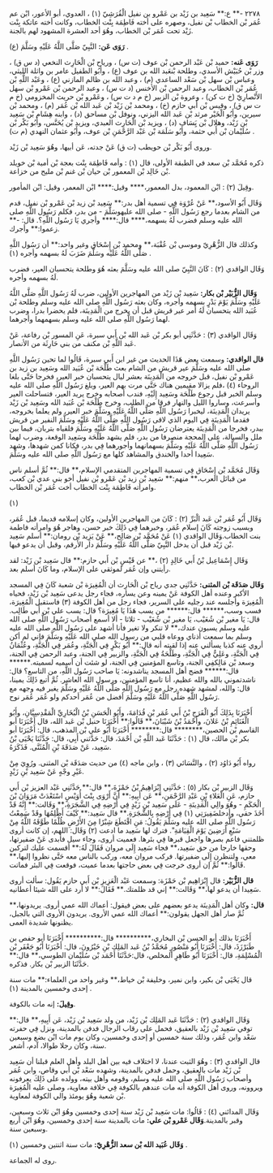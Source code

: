 ٢٢٧٨ -** ع:** سَعِيد بن زَيْد بن عَمْرو بن نفيل الْقُرَشِيّ (١) ، العدوي، أبو الأعور، ابْن عم عُمَر بْن الخطاب بْن نفيل، وصهره على أخته فَاطِمَة بِنْت الخطاب، وكانت أخته عاتكة بِنْت زَيْد تحت عُمَر بْن الخطاب، وهُوَ أحد العشرة المشهود لهم بالجنة.

**رَوَى عَن:** النَّبِيّ صَلَّى اللَّهُ عَلَيْهِ وسَلَّمَ (ع) .

**رَوَى عَنه:** حميد بْن عَبْد الرحمن بْن عوف (ت س) ، ورياح بْن الْحَارِث النخعي (د س ق) ، وزر بْن حُبَيْش الأسدي، وطلحة بْنعَبد الله بن عوف (ع) ، وأَبُو الطفيل عامر بن واثلة الليثي، وعباس بْن سهل بْن سَعْد الساعدي (م) ، وعبد الله بن ظالم المازني (ع) ، وعَبْد اللَّهِ بْن عُمَر بْن الخطاب، وعبد الرحمن بْن الأخنس (د ت س) ، وعبد الرحمن بْن عَمْرو بْن سهل الأَنْصارِيّ (خ ت كن) ، وعروة بْن الزبير (خ م د ت س) ، وعَمْرو بْن حريث المخزومي (خ م ت س ق) ، وقيس بْن أَبي حازم (خ) ، ومحمد بْن زَيْد بْن عَبد الله بْن عُمَر (م) ، ومحمد بْن سيرين، وأَبُو الْخَيْر مرثد بْن عَبد الله اليزني، ونوفل بْن مساحق (د) ، وابنه هِشَام بْن سَعِيد بْن زَيْد، وهلال بْن يَِسَاف (د) ، ويزيد بْن الْحَارِث العبدي، ويزيد بْن يُحَنَّس، وأَبُو بَكْر بْن سُلَيْمان بْن أَبي حثمة، وأَبُو سَلَمَة بْن عَبْد الرَّحْمَنِ بْن عوف، وأَبُو عثمان النهدي (م ت) .

وروى أَبُو بَكْر بْن حويطب (ت ق) عَنْ جدته، عَن أبيها، وهُوَ سَعِيد بْن زَيْد.

ذكره مُحَمَّد بْن سعد في الطبقة الأولى، قال (١) : وأمه فَاطِمَة بِنْت بعجة بْن أمية بْن خويلد بْن خَالِد بْن المعمور بْن حيان بْن غنم بْن مليح من خزاعة.

وقِيلَ (٢) : ابْن المعمود، بدل المعمور،**** وقيل:**** ابْن المعمر، وقيل: ابْن المأمور.

وَقَال أَبُو الأسود،** عَنْ عُرْوَة فِي تسمية أهل بدر:** سَعِيد بْن زيد بْن عَمْرو بْن نفيل، قدم من الشام بعدما رجع رَسُول اللَّهِ - صلى الله عليهوسَلَّمَ - من بدر، فكلم رَسُول اللَّهِ صلى الله عليه وسلم فضرب لَهُ بسهمه،**** قال:**** وأجري يَا رَسُول اللَّهِ؟. قال: -** زعموا:** وأجرك.

وكذلك قال الزُّهْرِيّ وموسى بْن عُقْبَة،** ومحمد بْن إِسْحَاق وغير واحد:** أن رَسُول اللَّهِ صَلَّى اللَّهُ عَلَيْه وسَلَّمَ ضَرَبَ لَهُ بسهمه وأجره (١) .

وَقَال الواقدي (٢) : كَانَ النَّبِيّ صلى الله عليه وسَلَّمَ بعثه هُوَ وطلحة يتحسبان العير، فضرب لَهُ بسهمه وأجره.

**وَقَال الزُّبَيْر بْن بكار:** سَعِيد بْن زَيْد من المهاجرين الأولين، ضرب لَهُ رَسُول اللَّهِ صَلَّى اللَّهُ عَلَيْهِ وسَلَّمَ يَوْمَ بَدْرٍ بسهمه وأجره، وكان بعثه رَسُول اللَّهِ صلى الله عليه وسلم وطلحة بْن عُبَيد الله يتحسبان لَهُ أمر عير قريش قبل أن يخرج من الْمَدِينَة، فلم يحضرا بدرا، وضرب لهما رَسُول اللَّهِ صلى الله عليه وسلم بسهمهما وأجرهما.

وَقَال الواقدي (٣) : حَدَّثَنِي أبو بكر بْن عَبد الله بْن أَبي سبرة، عَنِ المسور بْن رفاعة، عَنْ عَبد اللَّهِ بْن مكنف من بني حَارِثَة من الأنصار.

**قال الواقدي:** وسمعت بعض هَذَا الحديث من غير ابن أَبي سبرة، قَالُوا لما تحين رَسُول اللَّهِ صلى الله عليه وسَلَّمَ عير قريش من الشام بعث طَلْحَة بْن عُبَيد الله وسَعِيد بن زيد بن عَمْرو بْن نفيل، قبل خروجه من الْمَدِينَة بعشر ليال يتحسبان خبر العير، فخرجا حَتَّى بلغا الروحاء (٤) ،فلم يزالا مقيمين هناك حَتَّى مرت بهم العير، وبلغ رَسُول اللَّهِ صلى الله عليه وسلم الخبر قبل رجوع طَلْحَة وسَعِيد إِلَيْهِ، فندب أصحابه وخرج يريد العير، فتساحلت العير وأسرعت، وساروا الليل والنهار فرقا من الطلب، وخرج طَلْحَة بْن عُبَيد الله وسَعِيد بْن زَيْد يريدان الْمَدِينَة، ليخبرا رَسُول اللَّهِ صَلَّى اللَّهُ عَلَيْهِ وسَلَّمَ خبر العير، ولم يعلما بخروجه، فقدما الْمَدِينَة فِي اليوم الذي لاقى رَسُول اللَّهِ صَلَّى اللَّهُ عَلَيْهِ وسَلَّمَ النفير من قريش ببدر، فخرجا من الْمَدِينَة يعترضان رَسُول اللَّهِ صَلَّى اللَّهُ عَلَيْهِ وسَلَّمَ فلقياه بتربان، فيما بين ملل والسيالة، على المحجة منصرفا من بدر، فلم يشهد طَلْحَة وسَعِيد الوقعة، وضرب لهما رَسُول اللَّهِ صَلَّى اللَّهُ عَلَيْهِ وسَلَّمَ بسهمانهما وأجورهما فِي بدر، فكانا كمن شهدها، وشهد سَعِيدا أحدا والخندق والمشاهد كلها مع رَسُول اللَّهِ صلى الله عليه وسَلَّمَ.

وَقَال مُحَمَّد بْن إِسْحَاق فِي تسمية المهاجرين المتقدمي الإسلام،** قال:** ثُمَّ أسلم ناس من قبائل العرب،** منهم:** سَعِيد بْن زيد بْن عَمْرو بْن نفيل أخو بني عدي بْن كعب، وامرأته فَاطِمَة بِنْت الخطاب أخت عُمَر بْن الخطاب.

(١)

وَقَال أَبُو عُمَر بْن عَبد الْبَرِّ (٢) : كَانَ من المهاجرين الأولين، وكان إسلامه قديما، قبل عُمَر، وبسبب زوجته كَانَ إسلام عُمَر، وخبرهما فِي ذَلِكَ خبر حسن، وهاجر هُوَ وامرأته فاطمة بنت الخطاب.وَقَال الواقدي (١) عَنْ مُحَمَّد بْن صَالِح،** عَنْ يَزِيد بْن رومان:** أسلم سَعِيد بْن زَيْد قبل أن يدخل النَّبِيّ صَلَّى اللَّهُ عَلَيْهِ وسَلَّمَ دار الأَرقم، وقبل أن يدعو فيها.

وَقَال إِسْمَاعِيل بْنُ أَبي خَالِدٍ (٢) ،** عن قَيْسٍ بْن أَبي حازم:** قال سَعِيد بْن زَيْد: لقد رأيتني وإن عُمَر لموثقي على الإسلام، وما كَانَ أسلم بعد.

**وَقَال صَدَقَة بْن المثنى:** حَدَّثَنِي جدي رياح بْن الْحَارِث أن الْمُغِيرَة بْن شعبة كَانَ فِي المسجد الأكبر وعنده أهل الكوفة عَنْ يمينه وعن يساره، فجاء رجل يدعى سَعِيد بْن زَيْد، فحياه الْمُغِيرَة وأجلسه عند رجليه على السرير، فجاء رجل من أهل الكوفة (٣) فاستقبل الْمُغِيرَة، فسب وسب،****** قال:****** من يسب هَذَا يَا مُغِيرَة؟ قال: يسب علي بْن أَبي طَالِب. قال: يَا مغير بْن شُعَيْب، يَا مغير بْن شُعَيْب - ثلاثا - ألا أسمع أصحاب رَسُول اللَّهِ صلى الله عليه وسلم يسبون عندك،** لا تنكر ولا تغير فأنا أشهد على رَسُول اللَّهِ صلى الله عليه وسلم بما سمعت أذناي ووعاه قلبي من رسول الله صلى الله عَلَيْهِ وسَلَّمَ فإني لم أكن أروي عنه كذبا يسألني عنه إذا لقيته أنه قال:** أَبُو بَكْرٍ فِي الْجَنَّةِ، وعُمَر فِي الْجَنَّةِ، وعُثْمَانُ فِي الْجَنَّةِ، وعَلِيٌّ فِي الْجَنَّةِ، وطَلْحَةُ فِي الْجَنَّةِ، والزبير فِي الجنة، وعبد الرحمن فِي الجنة، وسعد بْن مَالِكفِي الجنة، وتاسع المؤمنين فِي الجنة، لو شئت أن أسميه لسميته.****** قال:****** فضج أهل المسجد يناشدونه: يَا صاحب رَسُول اللَّهِ، من التاسع؟ قال: ناشدتموني بالله والله عظيم، أنا تاسع المؤمنين، ورسول الله العاشر. ثُمَّ أتبع ذَلِكَ يمينا، قال: والله، لمشهد شهده رجل مع رَسُول اللَّهِ صَلَّى اللَّهُ عَلَيْهِ وسَلَّمَ يغبر فيه وجهه مع رَسُول اللَّهِ صَلَّى اللَّهُ عَلَيْهِ وسَلَّمَ أفضل من عُمَر أحدكم ولو عُمَر عُمَر نوح.

أَخْبَرَنَا بِذَلِكَ أَبُو الْفَرَجِ بْنُ أَبي عُمَر بْنِ قُدَامَةَ، وأَبُو الْحَسَنِ بْنُ الْبُخَارِيِّ الْمَقْدِسِيَّانِ، وأَبُو الْغَنَائِمِ بْنُ عَلانَ، وأَحْمَدُ بْنُ شَيْبَانَ،** قَالُوا:** أَخْبَرَنَا حنبل بْن عَبد الله، قال أَخْبَرَنَا أبو القاسم بْن الحصين،******** قال:******** أَخْبَرَنَا أَبُو علي بْن المذهب، قال: أَخْبَرَنَا أبو بكر بْن مالك، قال (١) : حَدَّثَنَا عَبد اللَّهِ بْن أَحْمَدَ، قال: حَدَّثني أَبِي، قال: حَدَّثَنَا يَحْيَى بْنُ سَعِيد، عَنْ صَدَقَةَ بْنِ الْمُثَنَّى. فَذَكَرَهُ.

رواه أَبُو دَاوُد (٢) ، والنَّسَائي (٣) ، وابن ماجه (٤) من حديث صَدَقَة بْن المثنى. ورُوِيَ مِنْ غَيْرِ وجْهٍ عَنْ سَعِيد بْنِ زَيْدٍ.

وَقَال الزبير بْن بكار (٥) : حَدَّثَنِي إِبْرَاهِيمُ بْنُ حَمْزَةَ،** قال:** حَدَّثَنِي عَبْد العزيز بْن أَبي حازم، عَنِ الْعَلاءِ بْنِ عَبْدِ الرَّحْمَنِ،** عَن أَبِيهِ:** أَنَّ أَرْوَى بِنْتَ أُوَيْسٍ اسْتَعْدَتْ مَرَوَانَ بْنَ الْحَكَمِ - وهُوَ والِي الْمَدِينَةِ - عَلَى سَعِيد بْنِ زَيْدٍ فِي أَرْضِهِ فِي الشَّجَرَةِ،** وَقَالت:** إِنَّهُ قَدْ أَخَذَ حقي، وأدخلضَفِيرَتِي (١) فِي أَرْضِهِ بِالشَّجَرَةِ.** قال سَعِيد:** كَيْفَ أَظْلِمُهَا وقَدْ سَمِعْتُ رَسُول اللَّهِ صلى الله عليه وسَلَّمَ يَقُولُ: مَنِ اقْتَطَعَ شِبْرًا مِنَ الأَرْضِ ظُلْمًا طَوَّقَهُ اللَّهُ مِنْ سَبْعِ أَرَضِينَ يَوْمَ الْقِيَامَةِ". فترك لها سَعِيد ما ادعت (٢) وَقَال: اللهم، إن كانت أروى ظلمتني فاعم بصرها واجعل قبرها فِي بئرها. فعميت أروى، وجاء سيل فأبدى عَنْ ضفيرتها، وحقها خارجا من حق سَعِيد،** فجاء سَعِيد إِلَى مروان فَقَالَ لَهُ:** أقسمت عليك لتركبن معي، ولتنظرن إِلَى ضفيرتها. فركب مروان معه، وركب بالناس معه حَتَّى نظروا إليها،** قَالُوا:** ثُمَّ إن أروى خرجت فِي بعض حاجتها بعدما عميت، فوقعت فِي البئر فماتت.

**قال الزُّبَيْر:** قال إِبْرَاهِيم بْن حَمْزَة: وسمعت عَبْد الْعَزِيزِ بْن أَبي حازم يَقُول: سألت أروى سَعِيدا أن يدعو لها،** وَقَالت:** إني قد ظلمتك.** فَقَالَ:** لا أرد على الله شيئا أعطانيه.

**قال:** وكان أهل الْمَدِينَة يدعو بعضهم على بعض فيقول: أعماك الله عمي أروى. يريدونها،** ثُمَّ صار أهل الجهل يقولون:** أعماك الله عمي الأروى. يريدون الأروى التي بالجبل، يظنونها شديدة العمى.

أَخْبَرَنَا بذلك أبو الحسن بْن البخاري،********** قال:********** أَخْبَرَنَا أبو حفص بن طَبَرْزَذَ، قال: أَخْبَرَنَا أَبُو مَنْصُورٍ مُحَمَّدُ بْنُ عَبد المَلِك بْنِ خَيْرُونَ، قال: أَخْبَرَنَا أَبُو جَعْفَر بْن الْمُسْلِمَةِ، قال: أَخْبَرَنَا أَبُو طَاهِرٍ المخلص، قال:حَدَّثَنَا أَحْمَد بْن سُلَيْمان الطوسي،** قال:** حَدَّثَنَا الزبير بْن بكار. فذكره.

قال يَحْيَى بْن بكير، وابن نمير، وخليفة بْن خياط،** وغير واحد من العلماء:** مات سنة إحدى وخمسين بالمدينة (١) .

**وقِيلَ:** إنه مات بالكوفة.

وَقَال الواقدي (٢) : حَدَّثَنَا عَبد المَلِك بْن زَيْد، من ولد سَعِيد بْن زَيْد، عَن أَبِيهِ،** قال:** توفي سَعِيد بْن زَيْد بالعقيق، فحمل على رقاب الرجال فدفن بالمدينة، ونزل فِي حفرته سَعْد وابن عُمَر، وذلك سنة خمسين أو إحدى وخمسين، وكان يوم مات ابْن بضع وسبعين سنة، وكان رجلا طوالا، آدم، أشعر.

قال الواقدي (٣) : وهُوَ الثبت عندنا، لا اختلاف فيه بين أهل البلد وأهل العلم قبلنا أن سَعِيد بْن زَيْد مات بالعقيق، وحمل فدفن بالمدينة، وشهده سَعْد بْن أَبي وقاص، وابن عُمَر وأصحاب رَسُول اللَّهِ صلى الله عليه وسلم، وقومه وأهل بيته، وولده على ذَلِكَ يعرفونه ويروونه، وروى أهل الكوفة أنه مات عندهم بالكوفة فِي خلافة معاوية، وصلى عليه الْمُغِيرَة بْن شعبة وهُوَ يومئذ والي الكوفة لمعاوية.

وَقَال المدائني (٤) : قَالُوا: مات سَعِيد بْن زَيْد سنة إحدى وخمسين وهُوَ ابْن ثلاث وسبعين، وقبر بالمدينة.**وَقَال عَمْرو بْن علي:** مات بالمدينة سنة إحدى وخمسين، وهُوَ ابْن أربع وسبعين سنة.

**وَقَال عُبَيد الله بْن سعد الزُّهْرِيّ:** مات سنة اثنتين وخمسين (١) .

روى له الجماعة.